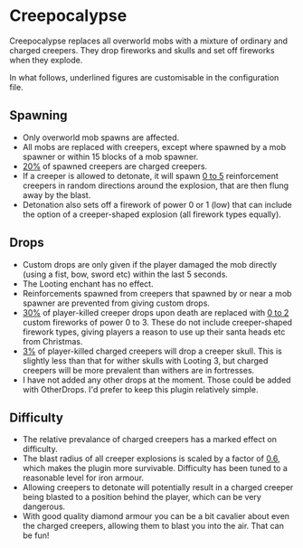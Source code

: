 Creepocalypse
=============

Creepocalypse replaces all overworld mobs with a mixture of ordinary and charged creepers.  They drop fireworks and skulls and set off fireworks when they explode.

In what follows, underlined figures are customisable in the configuration file.
 
 
Spawning
--------

 * Only overworld mob spawns are affected.
 * All mobs are replaced with creepers, except where spawned by a mob spawner or within 15 blocks of a mob spawner.
 * <u>20%</u> of spawned creepers are charged creepers.
 * If a creeper is allowed to detonate, it will spawn <u>0 to 5</u> reinforcement creepers in random directions around the explosion, that are then flung away by the blast.
 * Detonation also sets off a firework of power 0 or 1 (low) that can include the option of a creeper-shaped explosion (all firework types equally).
 
 
Drops
-----

 * Custom drops are only given if the player damaged the mob directly (using a fist, bow, sword etc) within the last 5 seconds.
 * The Looting enchant has no effect.
 * Reinforcements spawned from creepers that spawned by or near a mob spawner are prevented from giving custom drops.
 * <u>30%</u> of player-killed creeper drops upon death are replaced with <u>0 to 2</u> custom fireworks of power 0 to 3.  These do not include creeper-shaped firework types, giving players a reason to use up their santa heads etc from Christmas.
 * <u>3%</u> of player-killed charged creepers will drop a creeper skull.  This is slightly less than that for wither skulls with Looting 3, but charged creepers will be more prevalent than withers are in fortresses.
 * I have not added any other drops at the moment.  Those could be added with OtherDrops. I'd prefer to keep this plugin relatively simple.


Difficulty
----------

 * The relative prevalance of charged creepers has a marked effect on difficulty.
 * The blast radius of all creeper explosions is scaled by a factor of <u>0.6</u>, which makes the plugin more survivable.   Difficulty has been tuned to a reasonable level for iron armour.
 * Allowing creepers to detonate will potentially result in a charged creeper being blasted to a position behind the player, which can be very dangerous.
 * With good quality diamond armour you can be a bit cavalier about even the charged creepers, allowing them to blast you into the air.  That can be fun!
 
 
